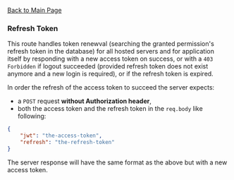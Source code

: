 [Back to Main Page](https://github.com/SorinGFS/webaccess#documentation)

### Refresh Token

This route handles token renewval (searching the granted permission's refresh token in the database) for all hosted servers and for application itself by responding with a new access token on success, or with a `403 Forbidden` if logout succeeded (provided refresh token does not exist anymore and a new login is required), or if the refresh token is expired.

In order the refresh of the access token to succeed the server expects:
- a `POST` request **without Authorization header**,
- both the access token and the refresh token in the `req.body` like following:

```json
{
    "jwt": "the-access-token",
    "refresh": "the-refresh-token"
}
```

The server response will have the same format as the above but with a new access token.

